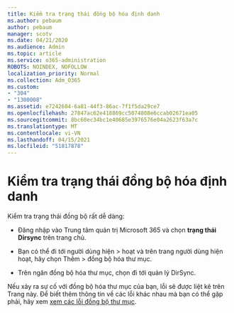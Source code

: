 ```yaml
---
title: Kiểm tra trạng thái đồng bộ hóa định danh
ms.author: pebaum
author: pebaum
manager: scotv
ms.date: 04/21/2020
ms.audience: Admin
ms.topic: article
ms.service: o365-administration
ROBOTS: NOINDEX, NOFOLLOW
localization_priority: Normal
ms.collection: Adm_O365
ms.custom:
- "304"
- "1300008"
ms.assetid: e7242604-6a81-44f3-86ac-7f1f5da29ce7
ms.openlocfilehash: 27847ac62e418869cc5074808e6ccab02671ea05
ms.sourcegitcommit: 8bc60ec34bc1e40685e3976576e04a2623f63a7c
ms.translationtype: MT
ms.contentlocale: vi-VN
ms.lasthandoff: 04/15/2021
ms.locfileid: "51817878"
---
```

# <a name="check-aad-identity-sync-status"></a>Kiểm tra trạng thái đồng bộ hóa định danh

Kiểm tra trạng thái đồng bộ rất dễ dàng:
  
- Đăng nhập vào Trung tâm quản trị Microsoft 365 và chọn **trạng thái Dirsync** trên trang chủ.

- Bạn có thể đi tới người dùng hiện \> hoạt và trên trang người dùng hiện hoạt, hãy chọn Thêm \> đồng bộ hóa thư mục.

- Trên ngăn đồng bộ hóa thư mục, chọn đi tới quản lý DirSync.

Nếu xảy ra sự cố với đồng bộ hóa thư mục của bạn, lỗi sẽ được liệt kê trên Trang này. Để biết thêm thông tin về các lỗi khác nhau mà bạn có thể gặp phải, hãy xem [xem các lỗi đồng bộ thư mục](https://docs.microsoft.com//office365/enterprise/identify-directory-synchronization-errors).
  